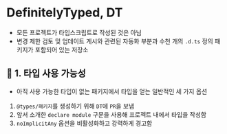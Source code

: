 # DefinitelyTyped, DT

- 모든 프로젝트가 타입스크립트로 작성된 것은 아님
- 변경 제한 검토 및 업데이트 게시와 관련된 자동화 부분과 수천 개의 `.d.ts` 정의 패키지가 포함되어 있는 저장소

## 📍 1. 타입 사용 가능성

- 아직 사용 가능한 타입이 없는 패키지에서 타입을 얻는 일반적인 세 가지 옵션

1. `@types/패키지`를 생성하기 위해 `DT`에 `PR`을 보냄
2. 앞서 소개한 `declare module` 구문을 사용해 프로젝트 내에서 타입을 작성함
3. `noImplicitAny` 옵션을 비활성화하고 강력하게 경고함
